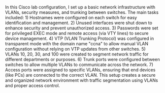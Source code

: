 In this Cisco lab configuration, I set up a basic network infrastructure with VLANs, security measures, and trunking between switches. 
The main tasks included:
    1) Hostnames were configured on each switch for easy identification and management.
    2) Unused interfaces were shut down to enhance security and prevent unauthorized access.
    3) Passwords were set for privileged EXEC mode and remote access (via VTY lines) to secure device management.
    4) VTP (VLAN Trunking Protocol) was configured in transparent mode with the domain name "ccna" to allow manual VLAN configuration without relying on VTP updates from other switches.
    5) VLANs 10, 20, 30, and 100 were created to segment network traffic for different departments or purposes.
    6) Trunk ports were configured between switches to allow multiple VLANs to communicate across the network.
    7) Access ports were assigned to specific VLANs, ensuring that end devices (like PCs) are connected to the correct VLAN.
This setup creates a secure and organized network environment with traffic segmentation using VLANs and proper access control.
